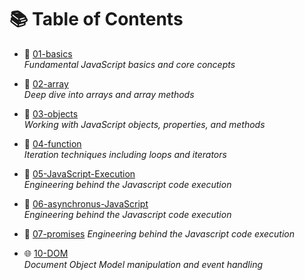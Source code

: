 # 📚 Table of Contents

- 📘 [01-basics](./01-basics)  
  _Fundamental JavaScript basics and core concepts_

- 🍎 [02-array](./02-arrays)  
  _Deep dive into arrays and array methods_

- 🧩 [03-objects](./03-objects)  
  _Working with JavaScript objects, properties, and methods_

- 🔄 [04-function](./04-function)  
  _Iteration techniques including loops and iterators_

- 🧩 [05-JavaScript-Execution](./05-javascript-execution)  
  _Engineering behind the Javascript code execution_

- 🧩 [06-asynchronus-JavaScript](./06-asynchronus-javascript/)  
  _Engineering behind the Javascript code execution_

- 🧩 [07-promises](./07-promises/)
  _Engineering behind the Javascript code execution_

- 🌐 [10-DOM](./DOM/)  
  _Document Object Model manipulation and event handling_
